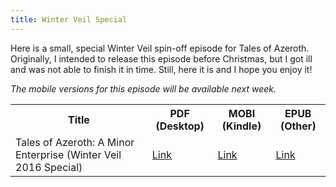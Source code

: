 ```yaml
---
title: Winter Veil Special
---
```


<script lang="ts">
  import {siteLink} from "$lib/constants";
</script>

Here is a small, special Winter Veil spin-off episode for Tales of Azeroth. Originally, I intended to release this
episode before Christmas, but I got ill and was not able to finish it in time. Still, here it is and I hope
you enjoy it!

_The mobile versions for this episode will be available next week._

<table class="table table-meu">
  <tr>
    <th class="text-center">
      Title
    </th>
    <th class="text-center">
      PDF (Desktop)
    </th>
    <th class="text-center">
      MOBI (Kindle)
    </th>
    <th class="text-center">
      EPUB (Other)
    </th>
  </tr>
  <tr>
    <td>
      Tales of Azeroth: A Minor Enterprise (Winter Veil 2016 Special)
    </td>
    <td>
      <a href="{siteLink}/dl/WinterVeilSpecial2016.pdf">Link</a>
    </td>
    <td>
      <a href="{siteLink}/dl/WinterVeilSpecial2016.mobi">Link</a>
    </td>
    <td>
      <a href="{siteLink}/dl/WinterVeilSpecial2016.epub">Link</a>
    </td>
  </tr>
</table>
